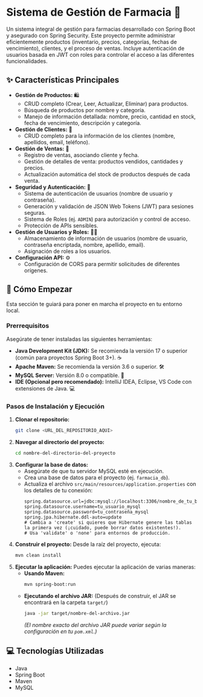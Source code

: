 # Sistema de Gestión de Farmacia 💊
Un sistema integral de gestión para farmacias desarrollado con Spring Boot y asegurado con Spring Security. Este proyecto permite administrar eficientemente productos (inventario, precios, categorías, fechas de vencimiento), clientes, y el proceso de ventas. Incluye autenticación de usuarios basada en JWT con roles para controlar el acceso a las diferentes funcionalidades.

## ✨ Características Principales

- **Gestión de Productos:** 🛍️
  - CRUD completo (Crear, Leer, Actualizar, Eliminar) para productos.
  - Búsqueda de productos por nombre y categoría.
  - Manejo de información detallada: nombre, precio, cantidad en stock, fecha de vencimiento, descripción y categoría.
- **Gestión de Clientes:** 👥
  - CRUD completo para la información de los clientes (nombre, apellidos, email, teléfono).
- **Gestión de Ventas:** 🛒
  - Registro de ventas, asociando cliente y fecha.
  - Gestión de detalles de venta: productos vendidos, cantidades y precios.
  - Actualización automática del stock de productos después de cada venta.
- **Seguridad y Autenticación:** 🔐
  - Sistema de autenticación de usuarios (nombre de usuario y contraseña).
  - Generación y validación de JSON Web Tokens (JWT) para sesiones seguras.
  - Sistema de Roles (ej. `ADMIN`) para autorización y control de acceso.
  - Protección de APIs sensibles.
- **Gestión de Usuarios y Roles:** 🧑‍💼
  - Almacenamiento de información de usuarios (nombre de usuario, contraseña encriptada, nombre, apellido, email).
  - Asignación de roles a los usuarios.
- **Configuración API:** ⚙️
  - Configuración de CORS para permitir solicitudes de diferentes orígenes.

## 🚀 Cómo Empezar

Esta sección te guiará para poner en marcha el proyecto en tu entorno local.

### Prerrequisitos

Asegúrate de tener instaladas las siguientes herramientas:

- **Java Development Kit (JDK):** Se recomienda la versión 17 o superior (común para proyectos Spring Boot 3+). ☕
- **Apache Maven:** Se recomienda la versión 3.6 o superior. 🛠️
- **MySQL Server:** Versión 8.0 o compatible. 🐬
- **IDE (Opcional pero recomendado):** IntelliJ IDEA, Eclipse, VS Code con extensiones de Java. 💻

### Pasos de Instalación y Ejecución

1.  **Clonar el repositorio:**
    ```bash
    git clone <URL_DEL_REPOSITORIO_AQUI>
    ```
2.  **Navegar al directorio del proyecto:**
    ```bash
    cd nombre-del-directorio-del-proyecto
    ```
3.  **Configurar la base de datos:**
    *   Asegúrate de que tu servidor MySQL esté en ejecución.
    *   Crea una base de datos para el proyecto (ej. `farmacia_db`).
    *   Actualiza el archivo `src/main/resources/application.properties` con los detalles de tu conexión:
        ```properties
        spring.datasource.url=jdbc:mysql://localhost:3306/nombre_de_tu_base_de_datos
        spring.datasource.username=tu_usuario_mysql
        spring.datasource.password=tu_contraseña_mysql
        spring.jpa.hibernate.ddl-auto=update
        # Cambia a 'create' si quieres que Hibernate genere las tablas la primera vez (¡cuidado, puede borrar datos existentes!).
        # Usa 'validate' o 'none' para entornos de producción.
        ```
4.  **Construir el proyecto:**
    Desde la raíz del proyecto, ejecuta:
    ```bash
    mvn clean install
    ```
5.  **Ejecutar la aplicación:**
    Puedes ejecutar la aplicación de varias maneras:
    *   **Usando Maven:**
        ```bash
        mvn spring-boot:run
        ```
    *   **Ejecutando el archivo JAR:**
        (Después de construir, el JAR se encontrará en la carpeta `target/`)
        ```bash
        java -jar target/nombre-del-archivo.jar
        ```
        *(El nombre exacto del archivo JAR puede variar según la configuración en tu `pom.xml`.)*

## 💻 Tecnologías Utilizadas

- Java
- Spring Boot
- Maven
- MySQL


